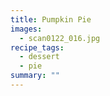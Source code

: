 ```yaml
---
title: Pumpkin Pie
images:
  - scan0122_016.jpg
recipe_tags:
  - dessert
  - pie
summary: ""
---
```

